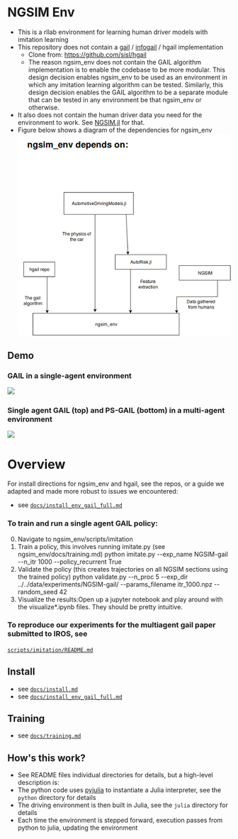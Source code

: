 
# NGSIM Env
- This is a rllab environment for learning human driver models with imitation learning
- This repository does not contain a [gail](https://arxiv.org/abs/1606.03476) / [infogail](https://arxiv.org/abs/1703.08840) / hgail implementation
  - Clone from: https://github.com/sisl/hgail
  - The reason ngsim_env does not contain the GAIL algorithm implementation is to enable the codebase to be more modular. This
  design decision enables ngsim_env to be used as an environment in which any imitation learning algorithm can be tested.
  Similarly, this design decision enables the GAIL algorithm to be a separate module that can be tested in any environment
  be that ngsim_env or otherwise.
- It also does not contain the human driver data you need for the environment to work. See [NGSIM.jl](https://github.com/sisl/NGSIM.jl) for that.
- Figure below shows a diagram of the dependencies for ngsim_env
![dependecies](docs/ngsim_env_Dependencies.png)

## Demo
### GAIL in a single-agent environment
![](media/single_agent_gail.gif)

### Single agent GAIL (top) and PS-GAIL (bottom) in a multi-agent environment
![](media/single_multi_model_2_seed_1.gif)

# Overview
For install directions for ngsim_env and hgail, see the repos, or a guide we adapted and made more robust to issues we encountered: 
- see [`docs/install_env_gail_full.md`](docs/install_env_gail_full.md)

### To train and run a single agent GAIL policy: 
0. Navigate to ngsim_env/scripts/imitation
1. Train a policy, this involves running imitate.py (see ngsim_env/docs/training.md) python imitate.py --exp_name NGSIM-gail --n_itr 1000 --policy_recurrent True
2. Validate the policy (this creates trajectories on all NGSIM sections using the trained policy) python validate.py --n_proc 5 --exp_dir ../../data/experiments/NGSIM-gail/ --params_filename itr_1000.npz --random_seed 42
3. Visualize the results:Open up a jupyter notebook and play around with the visualize*.ipynb files. They should be pretty intuitive.

### To reproduce our experiments for the multiagent gail paper submitted to IROS, see 
[`scripts/imitation/README.md`](scripts/imitation/README.md)

## Install
- see [`docs/install.md`](docs/install.md)
- see [`docs/install_env_gail_full.md`](docs/install_env_gail_full.md)

## Training
- see [`docs/training.md`](docs/training.md)

## How's this work?
- See README files individual directories for details, but a high-level description is:
- The python code uses [pyjulia](https://github.com/JuliaPy/pyjulia) to instantiate a Julia interpreter, see the `python` directory for details
- The driving environment is then built in Julia, see the `julia` directory for details
- Each time the environment is stepped forward, execution passes from python to julia, updating the environment
